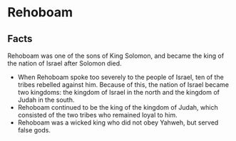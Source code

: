 # Rehoboam

## Facts

Rehoboam was one of the sons of King Solomon, and became the king of the nation of Israel after Solomon died.

* When Rehoboam spoke too severely to the people of Israel, ten of the tribes rebelled against him. Because of this, the nation of Israel became two kingdoms: the kingdom of Israel in the north and the kingdom of Judah in the south.
* Rehoboam continued to be the king of the kingdom of Judah, which consisted of the two tribes who remained loyal to him.
* Rehoboam was a wicked king who did not obey Yahweh, but served false gods.
